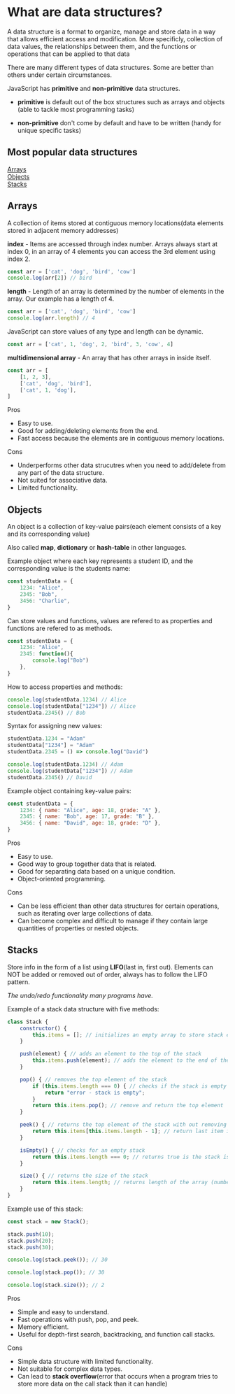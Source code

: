 # What are data structures?

A data structure is a format to organize, manage and store data in a way that allows efficient access and modification. More specificly, collection of data values, the relationships between them, and the functions or operations that can be applied to that data

There are many different types of data structures. Some are better than others under certain circumstances.

JavaScript has **primitive** and **non-primitive** data structures.
- **primitive** is default out of the box structures such as arrays and objects (able to tackle most programming tasks)

- **non-primitive** don't come by default and have to be written (handy for unique specific tasks)

## Most popular data structures

[Arrays](#arrays)<br>
[Objects](#objects)<br>
[Stacks](#stacks)<br>


## Arrays

A collection of items stored at contiguous memory locations(data elements stored in adjacent memory addresses)

**index** - Items are accessed through index number. Arrays always start at index 0, in an array of 4 elements you can access the 3rd element using index 2.

```javascript
const arr = ['cat', 'dog', 'bird', 'cow']
console.log(arr[2]) // bird
```

**length** - Length of an array is determined by the number of elements in the array. Our example has a length of 4.

```javascript
const arr = ['cat', 'dog', 'bird', 'cow']
console.log(arr.length) // 4
```

JavaScript can store values of any type and length can be dynamic.

```javascript
const arr = ['cat', 1, 'dog', 2, 'bird', 3, 'cow', 4]
```

**multidimensional array** - An array that has other arrays in inside itself.

```javascript
const arr = [
    [1, 2, 3],
    ['cat', 'dog', 'bird'],
    ['cat', 1, 'dog'],
]
```

Pros
- Easy to use.
- Good for adding/deleting elements from the end.
- Fast access because the elements are in contiguous memory locations.

Cons
- Underperforms other data strucutres when you need to add/delete from any part of the data structure.
- Not suited for associative data.
- Limited functionality.

## Objects

An object is a collection of key-value pairs(each element consists of a key and its corresponding value)

Also called **map**, **dictionary** or **hash-table** in other languages.

Example object where each key represents a student ID, and the corresponding value is the students name:

```javascript
const studentData = {
    1234: "Alice",
    2345: "Bob",
    3456: "Charlie",
}
```

Can store values and functions, values are refered to as properties and functions are refered to as methods.

```javascript
const studentData = {
    1234: "Alice",
    2345: function(){
        console.log("Bob")
    },
}
```

How to access properties and methods:

```javascript
console.log(studentData.1234) // Alice
console.log(studentData["1234"]) // Alice
studentData.2345() // Bob
```

Syntax for assigning new values: 

```javascript
studentData.1234 = "Adam"
studentData["1234"] = "Adam"
studentData.2345 = () => console.log("David")

console.log(studentData.1234) // Adam
console.log(studentData["1234"]) // Adam
studentData.2345() // David
```

Example object containing key-value pairs:

```javascript
const studentData = {
    1234: { name: "Alice", age: 18, grade: "A" },
    2345: { name: "Bob", age: 17, grade: "B" },
    3456: { name: "David", age: 18, grade: "D" },
}
```

Pros
- Easy to use.
- Good way to group together data that is related.
- Good for separating data based on a unique condition.
- Object-oriented programming.

Cons
- Can be less efficient than other data structures for certain operations, such as iterating over large collections of data.
- Can become complex and difficult to manage if they contain large quantities of properties or nested objects.

## Stacks

Store info in the form of a list using **LIFO**(last in, first out). Elements can NOT be added or removed out of order, always has to follow the LIFO pattern.

*The undo/redo functionality many programs have.*

Example of a stack data structure with five methods:

```javascript
class Stack {
    constructor() {
        this.items = []; // initializes an empty array to store stack elements
    }

    push(element) { // adds an element to the top of the stack
        this.items.push(element); // adds the element to the end of the array (top of stack)
    }

    pop() { // removes the top element of the stack
        if (this.items.length === 0) { // checks if the stack is empty
            return "error - stack is empty";
        }
        return this.items.pop(); // remove and return the top element
    }

    peek() { // returns the top element of the stack with out removing it
        return this.items[this.items.length - 1]; // return last item in the array (top of stack)
    }

    isEmpty() { // checks for an empty stack
        return this.items.length === 0; // returns true is the stack is empty
    }

    size() { // returns the size of the stack
        return this.items.length; // returns length of the array (number of elements in the stack)
    }
}
```

Example use of this stack:

```javascript
const stack = new Stack();

stack.push(10);
stack.push(20);
stack.push(30);

console.log(stack.peek()); // 30

console.log(stack.pop()); // 30

console.log(stack.size()); // 2
```

Pros
- Simple and easy to understand.
- Fast operations with push, pop, and peek.
- Memory efficient.
- Useful for depth-first search, backtracking, and function call stacks.

Cons
- Simple data structure with limited functionality.
- Not suitable for complex data types.
- Can lead to **stack overflow**(error that occurs when a program tries to store more data on the call stack than it can handle)



